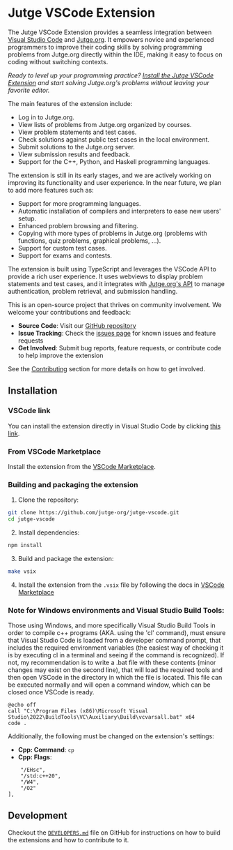 # Jutge VSCode Extension

The Jutge VSCode Extension provides a seamless integration between [Visual Studio Code](https://code.visualstudio.com/) and [Jutge.org](https://jutge.org/). It empowers novice and experienced programmers to improve their coding skills by solving programming problems from Jutge.org directly within the IDE, making it easy to focus on coding without switching contexts.

_Ready to level up your programming practice? [Install the Jutge VSCode Extension](vscode:extension/jutge-org.jutge-vscode) and start solving Jutge.org's problems without leaving your favorite editor._

The main features of the extension include:

- Log in to Jutge.org.
- View lists of problems from Jutge.org organized by courses.
- View problem statements and test cases.
- Check solutions against public test cases in the local environment.
- Submit solutions to the Jutge.org server.
- View submission results and feedback.
- Support for the C++, Python, and Haskell programming languages.

The extension is still in its early stages, and we are actively working on improving its functionality and user experience. In the near future, we plan to add more features such as:

- Support for more programming languages.
- Automatic installation of compilers and interpreters to ease new users' setup.
- Enhanced problem browsing and filtering.
- Copying with more types of problems in Jutge.org (problems with functions, quiz problems, graphical problems, ...).
- Support for custom test cases.
- Support for exams and contests.

The extension is built using TypeScript and leverages the VSCode API to provide a rich user experience. It uses webviews to display problem statements and test cases, and it integrates with [Jutge.org's API](https://api.jutge.org/) to manage authentication, problem retrieval, and submission handling.

This is an open-source project that thrives on community involvement. We welcome your contributions and feedback:

- **Source Code**: Visit our [GitHub repository](https://github.com/jutge-org/jutge-vscode)
- **Issue Tracking**: Check the [issues page](https://github.com/jutge-org/jutge-vscode/issues) for known issues and feature requests
- **Get Involved**: Submit bug reports, feature requests, or contribute code to help improve the extension

See the [Contributing](#contributing) section for more details on how to get involved.

## Installation

### VSCode link

You can install the extension directly in Visual Studio Code by clicking [this link](vscode:extension/jutge-org.jutge-vscode).

### From VSCode Marketplace

Install the extension from the [VSCode Marketplace](https://marketplace.visualstudio.com/items?itemName=jutge-org.jutge-vscode).

### Building and packaging the extension

1. Clone the repository:

```bash
git clone https://github.com/jutge-org/jutge-vscode.git
cd jutge-vscode
```

2. Install dependencies:

```bash
npm install
```

3. Build and package the extension:

```bash
make vsix
```

4. Install the extension from the `.vsix` file by following the docs in [VSCode Marketplace](https://code.visualstudio.com/docs/editor/extension-marketplace#_install-from-a-vsix)

### Note for Windows environments and Visual Studio Build Tools:

Those using Windows, and more specifically Visual Studio Build Tools in order to compile c++ programs (AKA. using the 'cl' command), must ensure that Visual Studio Code is loaded from a developer command prompt, that includes the required environment variables (the easiest way of checking it is by executing cl in a terminal and seeing if the command is recognized). If not, my recommendation is to write a .bat file with these contents (minor changes may exist on the second line), that will load the required tools and then open VSCode in the directory in which the file is located. This file can be executed normally and will open a command window, which can be closed once VSCode is ready.

```
@echo off
call "C:\Program Files (x86)\Microsoft Visual Studio\2022\BuildTools\VC\Auxiliary\Build\vcvarsall.bat" x64
code .
```

Additionally, the following must be changed on the extension's settings:

- **Cpp: Command**: `cp`
- **Cpp: Flags**:

```"jutge-vscode.runner.cpp.flags": [
    "/EHsc",
    "/std:c++20",
    "/W4",
    "/O2"
],
```

## Development

Checkout the [`DEVELOPERS.md`](https://github.com/jutge-vscode/tree/main/DEVELOPERS.md) file on GitHub for instructions on how to build the extensions and how to contribute to it.
